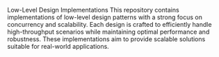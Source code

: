 Low-Level Design Implementations
This repository contains implementations of low-level design patterns with a strong focus on concurrency and scalability. Each design is crafted to efficiently handle high-throughput scenarios while maintaining optimal performance and robustness. These implementations aim to provide scalable solutions suitable for real-world applications.
